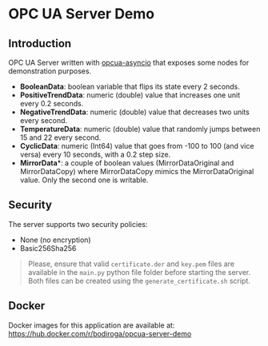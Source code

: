 # OPC UA Server Demo

## Introduction

OPC UA Server written with [opcua-asyncio](https://github.com/FreeOpcUa/opcua-asyncio) that exposes some nodes for demonstration purposes.

- **BooleanData**: boolean variable that flips its state every 2 seconds.
- **PositiveTrendData**: numeric (double) value that increases one unit every 0.2 seconds.
- **NegativeTrendData**: numeric (double) value that decreases two units every second.
- **TemperatureData**: numeric (double) value that randomly jumps between 15 and 22 every second.
- **CyclicData**: numeric (Int64) value that goes from -100 to 100 (and vice versa) every 10 seconds, with a 0.2 step size.
- **MirrorData***: a couple of boolean values (MirrorDataOriginal and MirrorDataCopy) where MirrorDataCopy mimics the MirrorDataOriginal value. Only the second one is writable.

## Security

The server supports two security policies:

- None (no encryption)
- Basic256Sha256

> Please, ensure that valid ```certificate.der``` and ```key.pem``` files are available in the ```main.py``` python file folder before starting the server. Both files can be created using the ```generate_certificate.sh``` script.

## Docker

Docker images for this application are available at: https://hub.docker.com/r/bodiroga/opcua-server-demo